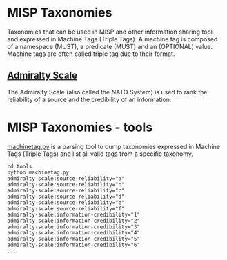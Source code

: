 # MISP Taxonomies

Taxonomies that can be used in MISP and other information sharing tool and expressed in Machine Tags (Triple Tags). A machine tag is composed of a namespace (MUST), a predicate (MUST) and an (OPTIONAL) value. Machine tags are often called triple tag due to their format.

## [Admiralty Scale](./admiralty-scale)

The Admiralty Scale (also called the NATO System) is used to rank the reliability of a source and the credibility of an information.

# MISP Taxonomies - tools

[machinetag.py](./tools/machinetag.py) is a parsing tool to dump taxonomies expressed in Machine Tags (Triple Tags) and list all valid tags from a specific taxonomy.

~~~~shell
cd tools
python machinetag.py 
admiralty-scale:source-reliability="a"
admiralty-scale:source-reliability="b"
admiralty-scale:source-reliability="c"
admiralty-scale:source-reliability="d"
admiralty-scale:source-reliability="e"
admiralty-scale:source-reliability="f"
admiralty-scale:information-credibility="1"
admiralty-scale:information-credibility="2"
admiralty-scale:information-credibility="3"
admiralty-scale:information-credibility="4"
admiralty-scale:information-credibility="5"
admiralty-scale:information-credibility="6"
...
~~~~

